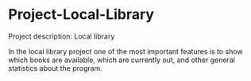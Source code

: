 # Project-Local-Library
Project description: Local library

In the local library project one of the most important features is to show which
books are available, which are currently out, and other general statistics about
the program.

